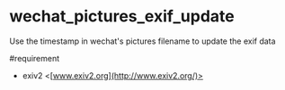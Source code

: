 # wechat_pictures_exif_update
Use the timestamp in wechat's pictures filename to update the exif data

#requirement 

* exiv2 <[www.exiv2.org](http://www.exiv2.org/)>
